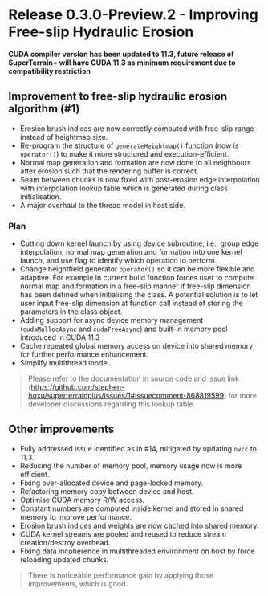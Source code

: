 # Release 0.3.0-Preview.2 - Improving Free-slip Hydraulic Erosion

**CUDA compiler version has been updated to 11.3, future release of SuperTerrain+ will have CUDA 11.3 as minimum requirement due to compatibility restriction**

## Improvement to free-slip hydraulic erosion algorithm (#1)

- Erosion brush indices are now correctly computed with free-slip range instead of heightmap size.
- Re-program the structure of `generateHeightmap()` function (now is `operator()`) to make it more structured and execution-efficient.
- Normal map generation and formation are now done to all neighbours after erosion such that the rendering buffer is correct.
- Seam between chunks is now fixed with post-erosion edge interpolation with interpolation lookup table which is generated during class initialisation.
- A major overhaul to the thread model in host side.

### Plan

- Cutting down kernel launch by using device subroutine, i.e., group edge interpolation, normal map generation and formation into one kernel launch, and use flag to identify which operation to perform.
- Change heightfield generator `operator()` so it can be more flexible and adaptive. For example in current build function forces user to compute normal map and formation in a free-slip manner if free-slip dimension has been defined when initialising the class. A potential solution is to let user input free-slip dimension at function call instead of storing the parameters in the class object.
- Adding support for async device memory management (`cudaMallocAsync` and `cudaFreeAsync`) and built-in memory pool introduced in CUDA 11.3
- Cache repeated global memory access on device into shared memory for further performance enhancement.
- Simplify multithread model.

> Please refer to the documentation in source code and issue link (https://github.com/stephen-hqxu/superterrainplus/issues/1#issuecomment-868819599) for more developer discussions regarding this lookup table.

## Other improvements

- Fully addressed issue identified as in #14, mitigated by updating `nvcc` to 11.3.
- Reducing the number of memory pool, memory usage now is more efficient.
- Fixing over-allocated device and page-locked memory.
- Refactoring memory copy between device and host.
- Optimise CUDA memory R/W access.
- Constant numbers are computed inside kernel and stored in shared memory to improve performance.
- Erosion brush indices and weights are now cached into shared memory.
- CUDA kernel streams are pooled and reused to reduce stream creation/destroy overhead.
- Fixing data incoherence in multithreaded environment on host by force reloading updated chunks.

> There is noticeable performance gain by applying those improvements, which is good.